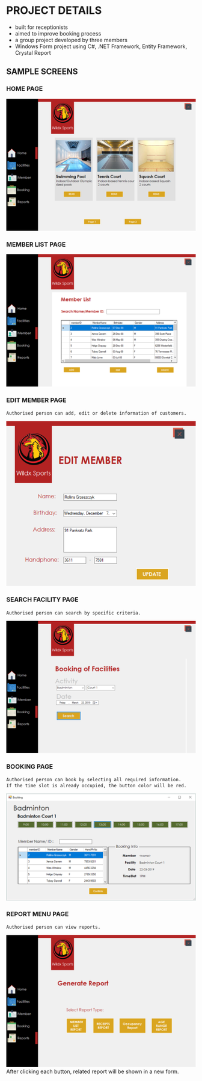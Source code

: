 # PROJECT DETAILS

- built for receptionists
- aimed to improve booking process
- a group project developed by three members
- Windows Form project using C#, .NET Framework, Entity Framework, Crystal Report

## SAMPLE SCREENS

### HOME PAGE
![](images/home.png)

### MEMBER LIST PAGE
![](images/member.png)

### EDIT MEMBER PAGE
    Authorised person can add, edit or delete information of customers.
![](images/edit-member.png)

### SEARCH FACILITY PAGE
    Authorised person can search by specific criteria.
![](images/search.png)

### BOOKING PAGE
    Authorised person can book by selecting all required information.
    If the time slot is already occupied, the button color will be red.
![](images/booking.png)

### REPORT MENU PAGE
    Authorised person can view reports.
![](images/report-menu.png)
    After clicking each button, related report will be shown in a new form.
